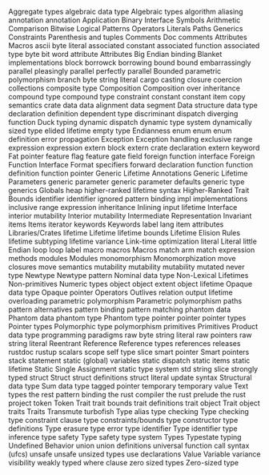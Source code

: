 Aggregate types
algebraic data type
Algebraic types
algorithm
aliasing
annotation
annotation
Application Binary Interface
Symbols
Arithmetic
Comparison
Bitwise
Logical
Patterns
Operators
Literals
Paths
Generics
Constraints
Parenthesis and tuples
Comments
Doc comments
Attributes
Macros
ascii byte literal
associated constant
associated function
associated type
byte
bit
word
attribute
Attributes
Big Endian
binding
Blanket implementations
block
borrowck
borrowing
bound
bound
embarrassingly parallel
pleasingly parallel
perfectly parallel
Bounded parametric polymorphism
branch
byte string literal
cargo
casting
closure
coercion
collections
composite type
Composition
Composition over inheritance
compound type
compound type constraint
constant
constant item
copy semantics
crate
data
data alignment
data segment
Data structure
data type
declaration
definition
dependent type
discriminant
dispatch
diverging function
Duck typing
dynamic dispatch
dynamic type system
dynamically sized type
elided lifetime
empty type
Endianness
enum
enum
enum definition
error propagation
Exception
Exception handling
exclusive range expression
expression
extern block
extern crate declaration
extern keyword
Fat pointer
feature flag
feature gate
field
foreign function interface
Foreign Function Interface
Format specifiers
forward declaration
function
function definition
function pointer
Generic Lifetime Annotations
Generic Lifetime Parameters
generic parameter
generic parameter defaults
generic type
generics
Globals
heap
higher-ranked lifetime syntax
Higher-Ranked Trait Bounds 
identifier
identifier
ignored pattern binding
impl
implementations
inclusive range expression
inheritance
Inlining
input lifetime
Interface
interior mutability
Interior mutability
Intermediate Representation
Invariant
items
Items
iterator
keywords
Keywords
label
lang item attributes
Libraries/Crates
lifetime
Lifetime
lifetime bounds
Lifetime Elision Rules
lifetime subtyping
lifetime variance
Link-time optimization
literal
Literal
little Endian
loop
loop label
macro
macros
Macros
match arm
match expression
methods
modules
Modules
monomorphism
Monomorphization
move closures
move semantics
mutability
mutability
mutability
mutated
never type
Newtype
Newtype pattern
Nominal data type
Non-Lexical Lifetimes
Non-primitives
Numeric types
object
object extent
object lifetime
Opaque data type
Opaque pointer
Operators
Outlives relation
output lifetime
overloading
parametric polymorphism
Parametric polymorphism
paths
pattern alternatives
pattern binding
pattern matching
phantom data
Phantom data
phantom type
Phantom type
pointer
pointer
pointer types
Pointer types
Polymorphic type
polymorphism
primitives
Primitives
Product data type
programming paradigms
raw byte string literal
raw pointers
raw string literal
Reentrant
Reference
Reference types
references
releases
rustdoc
rustup
scalars
scope
self type
slice
smart pointer
Smart pointers
stack
statement
static (global) variables
static dispatch
static items
static lifetime
Static Single Assignment
static type system
std
string slice
strongly typed
struct
Struct
struct definitions
struct literal update syntax
Structural data type
Sum data type
tagged pointer
temporary
temporary value
Text types
the rest pattern binding
the rust compiler
the rust prelude
the rust project
token
Token
Trait
trait bounds
trait definitions
trait object
Trait object
traits
Traits
Transmute
turbofish
Type alias
type checking
Type checking
type constraint clause
type constraints/bounds
type constructor
type definitions
Type erasure
type error
type identifier
Type identifier
type inference
type safety
Type safety
type system
Types
Typestate
typing
Undefined Behavior
union
union definitions
universal function call syntax (ufcs)
unsafe
unsafe
unsized types
use declarations
Value
Variable
variance
visibility
weakly typed
where clause
zero sized types
Zero-sized type
